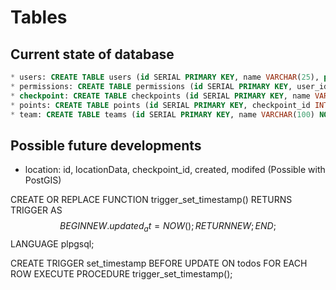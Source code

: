 
# Tables

## Current state of database

```SQL
* users: CREATE TABLE users (id SERIAL PRIMARY KEY, name VARCHAR(25), password VARCHAR(26), email VARCHAR(255), permission_id INT, created_at TIMESTAMP WITH TIME ZONE NOT NULL DEFAULT clock_timestamp(), modifed_at TIMESTAMP WITH TIME ZONE NOT NULL DEFAULT clock_timestamp());
* permissions: CREATE TABLE permissions (id SERIAL PRIMARY KEY, user_id INTEGER NOT NULL, permission INTEGER NOT NULL, checkpoint_id INTEGER, created_at TIMESTAMP WITH TIME ZONE NOT NULL DEFAULT clock_timestamp(), modifed_at TIMESTAMP WITH TIME ZONE NOT NULL DEFAULT clock_timestamp());
* checkpoint: CREATE TABLE checkpoints (id SERIAL PRIMARY KEY, name VARCHAR(50), description VARCHAR(1000), canBeVisible boolean NOT NULL, location_id INTEGER, created_at TIMESTAMP WITH TIME ZONE NOT NULL DEFAULT clock_timestamp(), modifed_at TIMESTAMP WITH TIME ZONE NOT NULL DEFAULT clock_timestamp());
* points: CREATE TABLE points (id SERIAL PRIMARY KEY, checkpoint_id INTEGER NOT NULL, team_id INTEGER NOT NULL, point_amount INTEGER NOT NULL, created_at TIMESTAMP WITH TIME ZONE NOT NULL DEFAULT clock_timestamp(), modifed_at TIMESTAMP WITH TIME ZONE NOT NULL DEFAULT clock_timestamp());
* team: CREATE TABLE teams (id SERIAL PRIMARY KEY, name VARCHAR(100) NOT NULL, created_at TIMESTAMP WITH TIME ZONE NOT NULL DEFAULT clock_timestamp(), modifed_at TIMESTAMP WITH TIME ZONE NOT NULL DEFAULT clock_timestamp());
```

## Possible future developments

* location: id, locationData, checkpoint_id, created, modifed (Possible with PostGIS)

CREATE OR REPLACE FUNCTION trigger_set_timestamp()
RETURNS TRIGGER AS $$
BEGIN
  NEW.updated_at = NOW();
  RETURN NEW;
END;
$$ LANGUAGE plpgsql;

CREATE TRIGGER set_timestamp
BEFORE UPDATE ON todos
FOR EACH ROW
EXECUTE PROCEDURE trigger_set_timestamp();